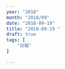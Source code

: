 ```yaml
---
year: "2018"
month: "2018/09"
date: "2018-09-19"
title: "2018-09-19 "
draft: true
tags: [
    "日報"
]

---
```


